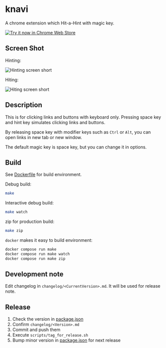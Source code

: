 # knavi

A chrome extension which Hit-a-Hint with magic key.

<a target="_blank" href="https://chrome.google.com/webstore/detail/knavi/pfcgnkljgjobpkbgcifmpnhglafhkifg">![Try it now in Chrome Web Store](imgs/tryitnowbutton.png)</a>

## Screen Shot

Hinting:

![Hinting screen short](imgs/screenshot1-hinting.png)

Hiting:

![Hiting screen short](imgs/screenshot2-hiting.png)

## Description

This is for clicking links and buttons with keyboard only. Pressing space key and hint key simulates clicking links and buttons.

By releasing space key with modifier keys such as `Ctrl` or `Alt`, you can open links in new tab or new window.

The default magic key is space key, but you can change it in options.

## Build

See [Dockerfile](Dockerfile) for build environment.

Debug build:

```sh
make
```

Interactive debug build:

```sh
make watch
```

zip for production build:

```sh
make zip
```

`docker` makes it easy to build environment:

```sh
docker compose run make
docker compose run make watch
docker compose run make zip
```

## Development note

Edit changelog in `changelog/<CurrentVersion>.md`. It will be used for release note.

## Release

1. Check the version in [package.json](package.json)
2. Confirm `changelog/<Version>.md`
3. Commit and push them
4. Execute `scripts/tag_for_release.sh`
5. Bump minor version in [package.json](package.json) for next release
